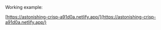 Working example:

[https://astonishing-crisp-a91d0a.netlify.app/](https://astonishing-crisp-a91d0a.netlify.app/)
